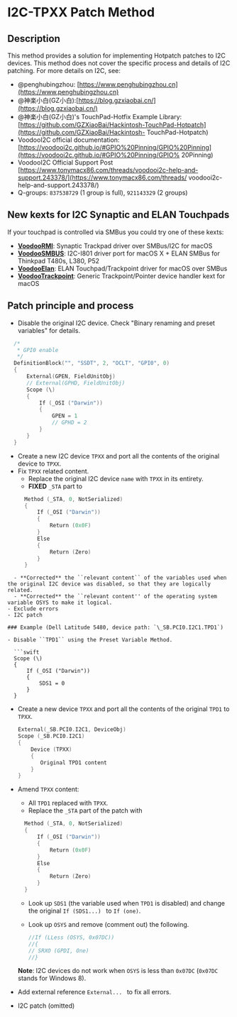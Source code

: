 # I2C-TPXX Patch Method

## Description

This method provides a solution for implementing Hotpatch patches to I2C devices. This method does not cover the specific process and details of I2C patching. For more details on I2C, see:

- @penghubingzhou: [https://www.penghubingzhou.cn](https://www.penghubingzhou.cn)
- @神楽小白(GZ小白):[https://blog.gzxiaobai.cn/](https://blog.gzxiaobai.cn/)
- @神楽小白(GZ小白)'s TouchPad-Hotfix Example Library:[https://github.com/GZXiaoBai/Hackintosh-TouchPad-Hotpatch](https://github.com/GZXiaoBai/Hackintosh- TouchPad-Hotpatch)
- VoodooI2C official documentation: [https://voodooi2c.github.io/#GPIO%20Pinning/GPIO%20Pinning](https://voodooi2c.github.io/#GPIO%20Pinning/GPIO% 20Pinning)
- VoodooI2C Official Support Post [https://www.tonymacx86.com/threads/voodooi2c-help-and-support.243378/](https://www.tonymacx86.com/threads/ voodooi2c-help-and-support.243378/)
- Q-groups: `837538729` (1 group is full), `921143329` (2 groups)

## New kexts for I2C Synaptic and ELAN Touchpads
If your touchpad is controlled via SMBus you could try one of these kexts:

- [**VoodooRMI**](https://github.com/VoodooSMBus/VoodooRMI): Synaptic Trackpad driver over SMBus/I2C for macOS 
- [**VoodooSMBUS**](https://github.com/VoodooSMBus/VoodooSMBus): I2C-I801 driver port for macOS X + ELAN SMBus for Thinkpad T480s, L380, P52 
- [**VoodooElan**](https://github.com/VoodooSMBus/VoodooElan): ELAN Touchpad/Trackpoint driver for macOS over SMBus 
- [**VoodooTrackpoint**](https://github.com/VoodooSMBus/VoodooTrackpoint):  Generic Trackpoint/Pointer device handler kext for macOS  


## Patch principle and process

- Disable the original I2C device. Check "Binary renaming and preset variables" for details.
```swift
  /*
   * GPI0 enable
   */
  DefinitionBlock("", "SSDT", 2, "OCLT", "GPI0", 0)
  {
      External(GPEN, FieldUnitObj)
      // External(GPHD, FieldUnitObj)
      Scope (\)
      {
          If (_OSI ("Darwin"))
          {
              GPEN = 1
              // GPHD = 2
          }
      }
  }
```
- Create a new I2C device `TPXX` and port all the contents of the original device to `TPXX`.
- Fix `TPXX` related content.
  - Replace the original I2C device `name` with `TPXX` in its entirety.
  - **FIXED** `_STA` part to
  ```swift
    Method (_STA, 0, NotSerialized)
    {
        If (_OSI ("Darwin"))
        {
            Return (0x0F)
        }
        Else
        {
            Return (Zero)
        }
    }
```
  - **Corrected** the ``relevant content`` of the variables used when the original I2C device was disabled, so that they are logically related.
  - **Corrected** the ``relevant content'' of the operating system variable OSYS to make it logical.
- Exclude errors
- I2C patch

### Example (Dell Latitude 5480, device path: `\_SB.PCI0.I2C1.TPD1`)

- Disable ``TPD1`` using the Preset Variable Method.

  ```swift
  Scope (\)
  {
      If (_OSI ("Darwin"))
      {
          SDS1 = 0
      }
  }
  ```
- Create a new device `TPXX` and port all the contents of the original `TPD1` to `TPXX`.

  ```swift
  External(_SB.PCI0.I2C1, DeviceObj)
  Scope (_SB.PCI0.I2C1)
  {
      Device (TPXX)
      {
         Original TPD1 content
      }
  }
  ```

- Amend `TPXX` content:
	- All `TPD1` replaced with `TPXX`.
  	- Replace the `_STA` part of the patch with
  
  ```swift
    Method (_STA, 0, NotSerialized)
    {
        If (_OSI ("Darwin"))
        {
            Return (0x0F)
        }
        Else
        {
            Return (Zero)
        }
    }
    ```
  - Look up `SDS1` (the variable used when `TPD1` is disabled) and change the original `If (SDS1...) ` to `If (one)`.  
  - Look up `OSYS` and remove (comment out) the following.
  
    ```swift
    //If (LLess (OSYS, 0x07DC))
    //{
    // SRXO (GPDI, One)
    //}
    ```
  **Note**: I2C devices do not work when `OSYS` is less than `0x07DC` (`0x07DC` stands for Windows 8).

- Add external reference `External... ` to fix all errors.
- I2C patch (omitted)
